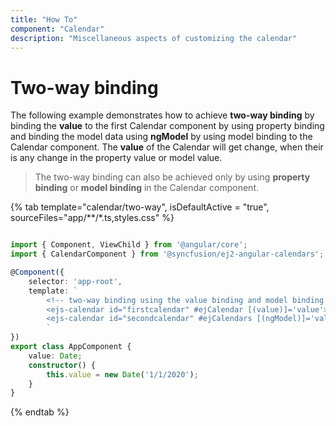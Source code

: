 ```yaml
---
title: "How To"
component: "Calendar"
description: "Miscellaneous aspects of customizing the calendar"
---
```


# Two-way binding

The following example demonstrates how to achieve **two-way binding** by binding the **value** to the first Calendar component by using property binding and binding the model data using **ngModel** by using model binding to the Calendar component. The **value** of the Calendar will get change, when their is any change in the property value or model value.

> The two-way binding can also be achieved only by using **property binding** or **model binding** in the Calendar component.

{% tab template="calendar/two-way", isDefaultActive = "true", sourceFiles="app/**/*.ts,styles.css" %}

```typescript

import { Component, ViewChild } from '@angular/core';
import { CalendarComponent } from '@syncfusion/ej2-angular-calendars';

@Component({
    selector: 'app-root',
    template: `
        <!-- two-way binding using the value binding and model binding in the Calendar --->
        <ejs-calendar id="firstcalendar" #ejCalendar [(value)]='value'></ejs-calendar>
        <ejs-calendar id="secondcalendar" #ejCalendars [(ngModel)]='value'></ejs-calendar>
        `
})
export class AppComponent {
    value: Date;
    constructor() {
        this.value = new Date('1/1/2020');
    }
}

```

{% endtab %}
